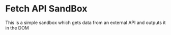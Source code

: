 # Fetch API SandBox
 This is a simple sandbox which gets data from an external API and outputs it in the DOM 
 
